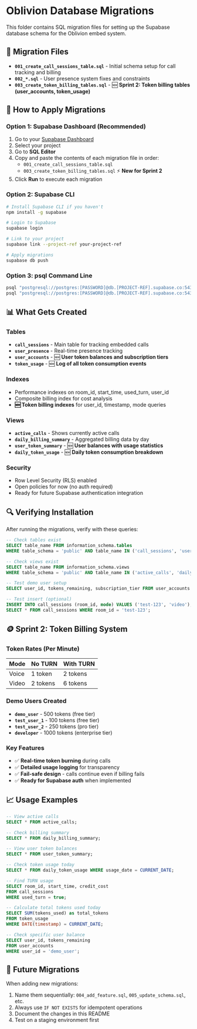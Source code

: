 # Oblivion Database Migrations

This folder contains SQL migration files for setting up the Supabase database schema for the Oblivion embed system.

## 📁 Migration Files

- **`001_create_call_sessions_table.sql`** - Initial schema setup for call tracking and billing
- **`002_*.sql`** - User presence system fixes and constraints
- **`003_create_token_billing_tables.sql`** - 🆕 **Sprint 2: Token billing tables (user_accounts, token_usage)**

## 🚀 How to Apply Migrations

### Option 1: Supabase Dashboard (Recommended)
1. Go to your [Supabase Dashboard](https://supabase.com/dashboard)
2. Select your project
3. Go to **SQL Editor**
4. Copy and paste the contents of each migration file in order:
   - `001_create_call_sessions_table.sql`
   - `003_create_token_billing_tables.sql` ⚡ **New for Sprint 2**
5. Click **Run** to execute each migration

### Option 2: Supabase CLI
```bash
# Install Supabase CLI if you haven't
npm install -g supabase

# Login to Supabase
supabase login

# Link to your project
supabase link --project-ref your-project-ref

# Apply migrations
supabase db push
```

### Option 3: psql Command Line
```bash
psql "postgresql://postgres:[PASSWORD]@db.[PROJECT-REF].supabase.co:5432/postgres" -f migrations/001_create_call_sessions_table.sql
psql "postgresql://postgres:[PASSWORD]@db.[PROJECT-REF].supabase.co:5432/postgres" -f migrations/003_create_token_billing_tables.sql
```

## 📊 What Gets Created

### Tables
- **`call_sessions`** - Main table for tracking embedded calls
- **`user_presence`** - Real-time presence tracking
- **`user_accounts`** - 🆕 **User token balances and subscription tiers**
- **`token_usage`** - 🆕 **Log of all token consumption events**

### Indexes
- Performance indexes on room_id, start_time, used_turn, user_id
- Composite billing index for cost analysis
- **🆕 Token billing indexes** for user_id, timestamp, mode queries

### Views
- **`active_calls`** - Shows currently active calls
- **`daily_billing_summary`** - Aggregated billing data by day
- **`user_token_summary`** - 🆕 **User balances with usage statistics**
- **`daily_token_usage`** - 🆕 **Daily token consumption breakdown**

### Security
- Row Level Security (RLS) enabled
- Open policies for now (no auth required)
- Ready for future Supabase authentication integration

## 🔍 Verifying Installation

After running the migrations, verify with these queries:

```sql
-- Check tables exist
SELECT table_name FROM information_schema.tables 
WHERE table_schema = 'public' AND table_name IN ('call_sessions', 'user_presence', 'user_accounts', 'token_usage');

-- Check views exist
SELECT table_name FROM information_schema.views 
WHERE table_schema = 'public' AND table_name IN ('active_calls', 'daily_billing_summary', 'user_token_summary', 'daily_token_usage');

-- Test demo user setup
SELECT user_id, tokens_remaining, subscription_tier FROM user_accounts WHERE user_id = 'demo_user';

-- Test insert (optional)
INSERT INTO call_sessions (room_id, mode) VALUES ('test-123', 'video');
SELECT * FROM call_sessions WHERE room_id = 'test-123';
```

## 🪙 Sprint 2: Token Billing System

### Token Rates (Per Minute)
| Mode | No TURN | With TURN |
|------|---------|-----------|
| Voice | 1 token | 2 tokens |
| Video | 2 tokens | 6 tokens |

### Demo Users Created
- **`demo_user`** - 500 tokens (free tier)
- **`test_user_1`** - 100 tokens (free tier)  
- **`test_user_2`** - 250 tokens (pro tier)
- **`developer`** - 1000 tokens (enterprise tier)

### Key Features
- ✅ **Real-time token burning** during calls
- ✅ **Detailed usage logging** for transparency
- ✅ **Fail-safe design** - calls continue even if billing fails
- ✅ **Ready for Supabase auth** when implemented

## 📈 Usage Examples

```sql
-- View active calls
SELECT * FROM active_calls;

-- Check billing summary
SELECT * FROM daily_billing_summary;

-- View user token balances
SELECT * FROM user_token_summary;

-- Check token usage today
SELECT * FROM daily_token_usage WHERE usage_date = CURRENT_DATE;

-- Find TURN usage
SELECT room_id, start_time, credit_cost 
FROM call_sessions 
WHERE used_turn = true;

-- Calculate total tokens used today
SELECT SUM(tokens_used) as total_tokens 
FROM token_usage 
WHERE DATE(timestamp) = CURRENT_DATE;

-- Check specific user balance
SELECT user_id, tokens_remaining 
FROM user_accounts 
WHERE user_id = 'demo_user';
```

## 🔄 Future Migrations

When adding new migrations:
1. Name them sequentially: `004_add_feature.sql`, `005_update_schema.sql`, etc.
2. Always use `IF NOT EXISTS` for idempotent operations
3. Document the changes in this README
4. Test on a staging environment first 